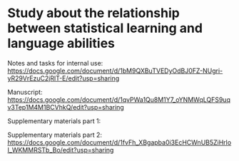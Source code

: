 # Study about the relationship between statistical learning and language abilities
Notes and tasks for internal use: https://docs.google.com/document/d/1bM9QXBuTVEDyOdBJ0FZ-NUgri-yR29VrEzuC2jRlT-E/edit?usp=sharing

Manuscript: https://docs.google.com/document/d/1qvPWa1Qu8M1Y7_oYNMWqLQFS9uqv3Tep1M4M1BCVhkQ/edit?usp=sharing

Supplementary materials part 1:

Supplementary materials part 2: https://docs.google.com/document/d/1fvFh_XBgapba0i3EcHCWnUB5ZiHrloI_WKMMRSTb_Bo/edit?usp=sharing
